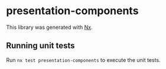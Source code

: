 # presentation-components

This library was generated with [Nx](https://nx.dev).

## Running unit tests

Run `nx test presentation-components` to execute the unit tests.
